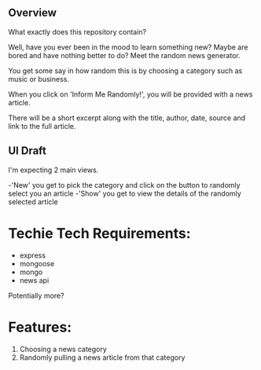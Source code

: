 ## Overview

What exactly does this repository contain?


Well, have you ever been in the mood to learn something new? Maybe are bored and have nothing better to do?
Meet the random news generator.

You get some say in how random this is by choosing a category such as music or business.

When you click on 'Inform Me Randomly!', you will be provided with a news article.

There will be a short excerpt along with the title, author, date, source and link to the full article.

## UI Draft

I'm expecting 2 main views.

-'New'
 you get to pick the category and click on the button to randomly select you an article
-'Show'
 you get to view the details of the randomly selected article

# Techie Tech Requirements:

  - express
  - mongoose
  - mongo
  - news api

  Potentially more?

# Features:

1. Choosing a news category
2. Randomly pulling a news article from that category
